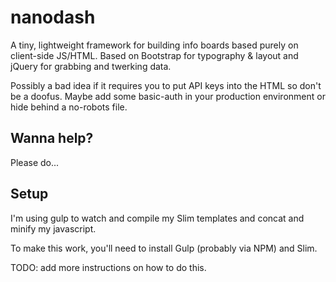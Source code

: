 # nanodash

A tiny, lightweight framework for building info boards based purely on client-side JS/HTML. Based on Bootstrap for typography & layout and jQuery for grabbing and twerking data.

Possibly a bad idea if it requires you to put API keys into the HTML so don't be a doofus. Maybe add some basic-auth in your production environment or hide behind a no-robots file.

## Wanna help?

Please do...

## Setup

I'm using gulp to watch and compile my Slim templates and concat and minify my javascript.

To make this work, you'll need to install Gulp (probably via NPM) and Slim.

TODO: add more instructions on how to do this.
